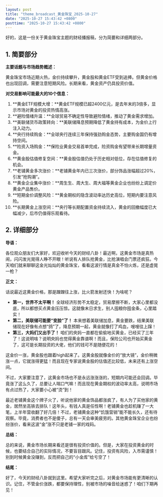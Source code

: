 ```yaml
---
layout: post
title: "theme_broadcast_黄金珠宝_2025-10-27"
date: "2025-10-27 15:43:42 +0800"
posttime: "2025-10-27 15:43:42 +0800"
---
```


好的，这是一份关于黄金珠宝主题的财经播报稿，分为简要和详细两部分。

## 1. 简要部分

**主要话题与市场趋势概述：**

黄金珠宝市场近期火热，金价持续攀升，黄金股和黄金ETF受到追捧。但黄金价格也出现回调，需要注意短期风险。长期来看，黄金资产仍具投资价值。

**对交易影响可能最大的10个信息：**

1.  **黄金ETF规模大增：**黄金ETF规模已超2400亿元，是去年末的3倍多，显示市场对黄金的投资热情高涨。
2.  **避险情绪升温：**全球贸易不确定性导致避险情绪，推动了黄金需求增加。
3.  **美联储货币政策转向：**美联储降息预期降低了黄金持有成本，为金价上行注入动力。
4.  **央行持续购金：**全球央行连续三年保持强劲购金态势，主要购金国仍有增持空间。
5.  **险资入场购金：**保险业黄金交易首单完成，险资购金有望带来长期增量资金。
6.  **黄金股估值修复空间：**黄金股估值仍处于历史相对低位，存在估值修复的机会。
7.  **老铺黄金多次涨价：**老铺黄金年内已三次涨价，部分饰品涨幅超过20%，引发“抢购潮”。
8.  **黄金企业集中涨价：**周生生、周大生、周大福等黄金企业也纷纷上调定价黄金产品售价。
9.  **短期金价调整风险：**黄金期权的隐含波动率达历史高位，短期内要注意风险。
10. **长期黄金上涨空间：**央行等长期配置资金持续流入，黄金的回撤幅度已大幅减少，后市仍值得乐观看待。

## 2. 详细部分

**导语：**

各位观众朋友们大家好，欢迎收听今天的财经八卦！最近啊，这黄金市场是真热闹，闪闪发光晃得人睁不开眼！听说有人排队抢黄金，比抢演唱会门票还疯狂。今天咱们就来聊聊这金光灿灿的黄金珠宝，看看这波行情是真金不怕火炼，还是虚晃一枪？

**正文：**

话说最近这黄金价格，那是蹭蹭往上涨，比火箭发射还快！为啥呢？

*   **第一，世界不太平啊！** 全球经济形势不太稳定，贸易摩擦不断，大家心里都没底，所以都想买点黄金压压惊。这就像末日求生，别人囤粮你囤金条，心里踏实！
*   **第二，美联储可能要“变脸”了！** 本来想着美联储加息，黄金要跌，结果美联储现在好像有点想“鸽”了，降息预期一起，黄金就像打了鸡血，嗖嗖往上蹿！
*   **第三，大妈们又出手了！** 咱们的央妈一直都在偷偷地买黄金，已经买了三年了！这说明啥？说明央妈也觉得黄金靠谱啊！而且，保险公司也开始买黄金了，这可是长期投资的大佬，他们的钱可不是随便花的！

这金价一涨，黄金股也跟着high起来了。这黄金股就像金价的“放大镜”，金价稍微涨一点，它就涨得更猛！而且现在专家说黄金股的估值还比较低，未来还有上涨空间。

不过，大家要注意了，这黄金市场也不是永远涨涨涨的，短期内可能还会回调。毕竟涨了这么久了，总要让人喘口气嘛！而且现在黄金期权的波动率太高，说明市场有点过热了，大家要小心被“烫”到！

最近老铺黄金这个牌子火了，听说他家的黄金饰品都涨疯了，有人为了买他家的黄金，居然坐高铁去排队！这年头，有钱人真是任性啊！老铺黄金也趁机赚了一大笔，上半年营收翻了好几倍！不过，老铺黄金这种“饥饿营销”能不能长久，还有待观察。毕竟，消费者也不是傻子，总有一天会审美疲劳的。其他黄金珠宝企业也纷纷涨价，看来这波“金”涨不只是老铺一家的戏码。

**总结：**

总的来说，黄金市场长期来看还是很有投资价值的。但是，大家在投资黄金的时候，也要结合自己的实际情况，不要盲目跟风。记住，投资有风险，入市需谨慎！别到时候黄金没赚到，反而把自己的“小金库”给亏空了！

**结尾：**

好了，今天的财经八卦就到这里。希望大家听完之后，对黄金市场能有更清晰的认识。记住，不管金价涨跌，都要保持理性，别被市场的噪音给迷惑了！咱们下期再见！